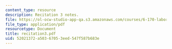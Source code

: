 ```yaml
---
content_type: resource
description: Recitation 3 notes.
file: https://ol-ocw-studio-app-qa.s3.amazonaws.com/courses/6-170-laboratory-in-software-engineering-fall-2005/52021372a50367053eed547f587b683e_recitation3.pdf
file_type: application/pdf
resourcetype: Document
title: recitation3.pdf
uid: 52021372-a503-6705-3eed-547f587b683e
---
```

